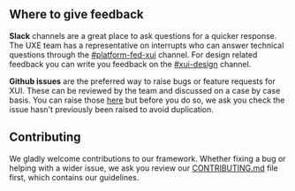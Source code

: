 ## Where to give feedback

**Slack** channels are a great place to ask questions for a quicker response. The UXE team has a representative on interrupts who can answer technical questions through the [#platform-fed-xui](https://xero.slack.com/messages/C565NP1A5) channel. For design related feedback you can write you feedback on the [#xui-design](https://xero.slack.com/messages/C56RA62Q5) channel.

**Github issues** are the preferred way to raise bugs or feature requests for XUI. These can be reviewed by the team and discussed on a case by case basis. You can raise those [here](https://github.dev.xero.com/UXE/xui/issues) but before you do so, we ask you check the issue hasn't previously been raised to avoid duplication.

## Contributing
We gladly welcome contributions to our framework. Whether fixing a bug or helping with a wider issue, we ask you review our [CONTRIBUTING.md](https://github.dev.xero.com/UXE/xui/blob/master/CONTRIBUTING.md) file first, which contains our guidelines.
